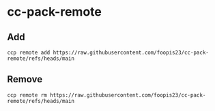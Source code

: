 # cc-pack-remote

## Add
```
ccp remote add https://raw.githubusercontent.com/foopis23/cc-pack-remote/refs/heads/main
```

## Remove
```
ccp remote rm https://raw.githubusercontent.com/foopis23/cc-pack-remote/refs/heads/main
```
